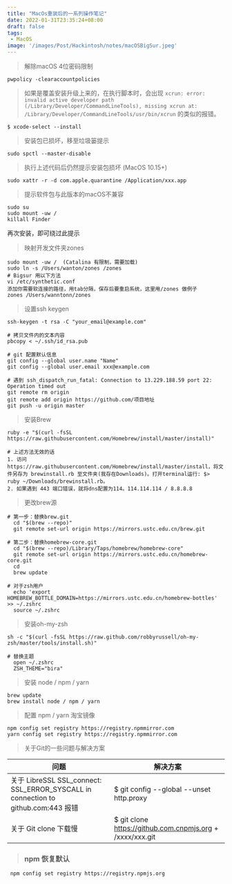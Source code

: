 ```yaml
---
title: "MacOs重装后的一系列操作笔记"
date: 2022-01-31T23:35:24+08:00
draft: false
tags:
 - MacOS
image: '/images/Post/Hackintosh/notes/macOSBigSur.jpeg'
---
```


> 解除macOS 4位密码限制

    pwpolicy -clearaccountpolicies

<!--more-->

> 如果是覆盖安装升级上来的，在执行脚本时，会出现 `xcrun: error: invalid active developer path (/Library/Developer/CommandLineTools), missing xcrun at: /Library/Developer/CommandLineTools/usr/bin/xcrun` 的类似的报错。

    $ xcode-select --install

    
> 安装包已损坏，移至垃圾篓提示
  
    sudo spctl --master-disable

> 执行上述代码后仍然提示安装包损坏 (MacOS 10.15+)
  ```
  sudo xattr -r -d com.apple.quarantine /Application/xxx.app
  ```
> 提示软件包与此版本的macOS不兼容
  ```
  sudo su
  sudo mount -uw /
  killall Finder
  ```
  再次安装，即可绕过此提示
> 映射开发文件夹zones

    sudo mount -uw /  (Catalina 有限制，需要加载)
    sudo ln -s /Users/wanton/zones /zones
    # Bigsur 用以下方法
    vi /etc/synthetic.conf
    添加你需要软连接的路径，用tab分隔，保存后要重启系统，这里用/zones 做例子
    zones /Users/wanntonn/zones
    
> 设置ssh keygen

    ssh-keygen -t rsa -C "your_email@example.com"

    # 拷贝文件内的文本内容 
    pbcopy < ~/.ssh/id_rsa.pub

    # git 配置默认信息
    git config --global user.name "Name"
    git config --global user.email xxx@example.com
    
    # 遇到 ssh_dispatch_run_fatal: Connection to 13.229.188.59 port 22: Operation timed out
    git remote rm origin
    git remote add origin https://github.com/项目地址
    git push -u origin master

> 安装Brew

    ruby -e "$(curl -fsSL https://raw.githubusercontent.com/Homebrew/install/master/install)"

    # 上述方法无效的话 
    1. 访问https://raw.githubusercontent.com/Homebrew/install/master/install，将文件另存为 brewinstall.rb 至文件夹(我存在Downloads)。打开terminal运行: $> ruby ~/Downloads/brewinstall.rb。
    2. 如果遇到 443 端口错误，就将dns配置为114。114.114.114 / 8.8.8.8


> 更改brew源

   
    # 第一步：替换brew.git
      cd "$(brew --repo)"
      git remote set-url origin https://mirrors.ustc.edu.cn/brew.git
    
    # 第二步：替换homebrew-core.git
      cd "$(brew --repo)/Library/Taps/homebrew/homebrew-core"
      git remote set-url origin https://mirrors.ustc.edu.cn/homebrew-core.git
      cd
      brew update
    
    # 对于zsh用户
      echo 'export HOMEBREW_BOTTLE_DOMAIN=https://mirrors.ustc.edu.cn/homebrew-bottles' >> ~/.zshrc
      source ~/.zshrc
    

> 安装oh-my-zsh

    sh -c "$(curl -fsSL https://raw.github.com/robbyrussell/oh-my-zsh/master/tools/install.sh)"

    # 替换主题
      open ~/.zshrc
      ZSH_THEME="bira"

    
> 安装  node / npm / yarn

    brew update
    brew install node / npm / yarn

> 配置 npm / yarn 淘宝镜像

    npm config set registry https://registry.npmmirror.com
    yarn config set registry https://registry.npmmirror.com

> 关于Git的一些问题与解决方案

  |问题|解决方案|
  |-|-|
  |关于 LibreSSL SSL_connect: SSL_ERROR_SYSCALL in connection to github.com:443 报错|$ git config --global --unset http.proxy|
  |关于 Git clone 下载慢|$ git clone https://github.com.cnpmjs.org + /xxxx/xxx.git|





> ### npm 恢复默认

```
 npm config set registry https://registry.npmjs.org
```
